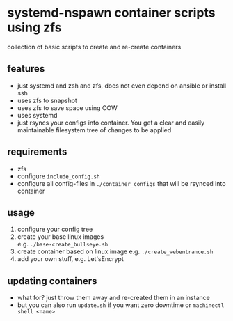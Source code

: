 # systemd-nspawn container scripts using zfs

collection of basic scripts to create and re-create containers

## features

- just systemd and zsh and zfs, does not even depend on ansible or install ssh
- uses zfs to snapshot
- uses zfs to save space using COW
- uses systemd
- just rsyncs your configs into container. You get a clear and easily maintainable filesystem tree of changes to be applied

## requirements

- zfs
- configure `include_config.sh`
- configure all config-files in `./container_configs` that will be rsynced into container

## usage

1. configure your config tree
1. create your base linux images  
  e.g. `./base-create_bullseye.sh`
1. create container based on linux image
  e.g. `./create_webentrance.sh`
1. add your own stuff, e.g. Let'sEncrypt

## updating containers

- what for? just throw them away and re-created them in an instance
- but you can also run `update.sh` if you want zero downtime or `machinectl shell <name>`


